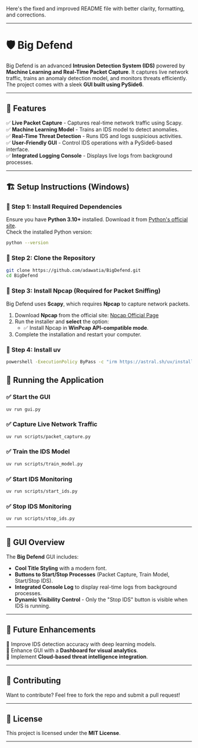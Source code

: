 Here's the fixed and improved README file with better clarity, formatting, and corrections.  

---

# 🛡️ Big Defend

Big Defend is an advanced **Intrusion Detection System (IDS)** powered by **Machine Learning and Real-Time Packet Capture**. It captures live network traffic, trains an anomaly detection model, and monitors threats efficiently. The project comes with a sleek **GUI built using PySide6**.

---

## 🚀 Features

✅ **Live Packet Capture** - Captures real-time network traffic using Scapy.  
✅ **Machine Learning Model** - Trains an IDS model to detect anomalies.  
✅ **Real-Time Threat Detection** - Runs IDS and logs suspicious activities.  
✅ **User-Friendly GUI** - Control IDS operations with a PySide6-based interface.  
✅ **Integrated Logging Console** - Displays live logs from background processes.  

---

## 🏗️ Setup Instructions (Windows)

### 🔹 Step 1: Install Required Dependencies

Ensure you have **Python 3.10+** installed. Download it from [Python's official site](https://www.python.org/downloads/).  
Check the installed Python version:
```sh
python --version
```

### 🔹 Step 2: Clone the Repository

```sh
git clone https://github.com/adawatia/BigDefend.git
cd BigDefend
```

### 🔹 Step 3: Install **Npcap** (Required for Packet Sniffing)

Big Defend uses **Scapy**, which requires **Npcap** to capture network packets.

1. Download **Npcap** from the official site: [Npcap Official Page](https://nmap.org/npcap/)
2. Run the installer and **select** the option:
   - ✅ Install Npcap in **WinPcap API-compatible mode**.
3. Complete the installation and restart your computer.

### 🔹 Step 4: Install **uv**
 
```sh
powershell -ExecutionPolicy ByPass -c "irm https://astral.sh/uv/install.ps1 | iex"
```

## 🎯 Running the Application

### ✅ Start the GUI

```sh
uv run gui.py
```

### ✅ Capture Live Network Traffic

```sh
uv run scripts/packet_capture.py
```

### ✅ Train the IDS Model

```sh
uv run scripts/train_model.py
```

### ✅ Start IDS Monitoring

```sh
uv run scripts/start_ids.py
```

### ✅ Stop IDS Monitoring

```sh
uv run scripts/stop_ids.py
```

---

## 🎨 GUI Overview

The **Big Defend** GUI includes:
- **Cool Title Styling** with a modern font.
- **Buttons to Start/Stop Processes** (Packet Capture, Train Model, Start/Stop IDS).
- **Integrated Console Log** to display real-time logs from background processes.
- **Dynamic Visibility Control** - Only the "Stop IDS" button is visible when IDS is running.

---

## 🎯 Future Enhancements

🔹 Improve IDS detection accuracy with deep learning models.  
🔹 Enhance GUI with a **Dashboard for visual analytics**.  
🔹 Implement **Cloud-based threat intelligence integration**.  

---

## 🤝 Contributing

Want to contribute? Feel free to fork the repo and submit a pull request!

---

## 📜 License

This project is licensed under the **MIT License**.

---

